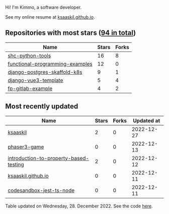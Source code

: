 Hi! I'm Kimmo, a software developer.

See my online resume at [ksaaskil.github.io](https://ksaaskil.github.io).

<!-- repositories starts -->

## Repositories with most stars ([94 in total](https://github.com/ksaaskil?tab=repositories))
| Name        | Stars           | Forks  |
| ------------- |-------------| -----|
|[shc-python-tools](https://github.com/ksaaskil/shc-python-tools)|16|8
|[functional-programming-examples](https://github.com/ksaaskil/functional-programming-examples)|12|0
|[django-postgres-skaffold-k8s](https://github.com/ksaaskil/django-postgres-skaffold-k8s)|9|1
|[django-vue3-template](https://github.com/ksaaskil/django-vue3-template)|5|4
|[fp-gitlab-example](https://github.com/ksaaskil/fp-gitlab-example)|4|2

<!-- repositories ends -->
<!-- recent_repositories starts -->

## Most recently updated
| Name        | Stars           | Forks  | Updated at
| ------------- |-------------| -----|-----|
|[ksaaskil](https://github.com/ksaaskil/ksaaskil)|2|0|2022-12-27
|[phaser3-game](https://github.com/ksaaskil/phaser3-game)|0|0|2022-12-13
|[introduction-to-property-based-testing](https://github.com/ksaaskil/introduction-to-property-based-testing)|2|0|2022-12-12
|[ksaaskil.github.io](https://github.com/ksaaskil/ksaaskil.github.io)|0|0|2022-12-11
|[codesandbox-jest-ts-node](https://github.com/ksaaskil/codesandbox-jest-ts-node)|0|0|2022-12-11

<!-- recent_repositories ends -->
<!-- updated_at starts -->
Table updated on Wednesday, 28. December 2022. See the code [here](https://github.com/ksaaskil/ksaaskil).
<!-- updated_at ends -->
